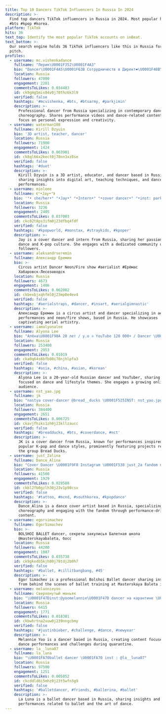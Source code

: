 ```yaml
---
title: Top 10 Dancers TikTok Influencers In Russia In 2024
description: >-
  Find top dancers TikTok influencers in Russia in 2024. Most popular hashtags:
  #bts #kpop #korea.
platform: TikTok
hits: 36
text_top: Identify the most popular TikTok accounts on inBeat.
text_bottom: >-
  Our search engine holds 36 TikTok influencers like this in Russia for you to
  pitch.
profiles:
  - username: mc.vishenkadance
    fullname: "Лерик\U0001F352\U0001F4A3"
    bio: "Dancer\U0001F4A5\U0001F63B Сотрудничеств в Директ❤️\U0001F48B\U0001F447 Instagram: Mc.vishenka\U0001F352"
    location: Russia
    followers: 47000
    engagement: 2201
    commentsToLikes: 0.034483
    id: ck9gmg5mis84v0j78thz6k3l9
    verified: false
    hashtags: '#mcvishenka, #bts, #btsarmy, #parkjimin'
    description: >-
      Professional dancer from Russia specializing in contemporary dance and
      choreography. Shares performance videos and dance-related content with a
      focus on personal expression and creativity.
  - username: waterman108
    fullname: Kirill Dzyuin
    bio: '3D artist, teacher, dancer'
    location: Russia
    followers: 71900
    engagement: 1424
    commentsToLikes: 0.063901
    id: ck8ql66x2kect0j78nn3xz8se
    verified: false
    hashtags: '#duet'
    description: >-
      Kirill Dzyuin is a 3D artist, educator, and dancer based in Russia,
      sharing insights into digital art, teaching techniques, and dance
      performances.
  - username: mioleee
    fullname: 《°•Jay•°》
    bio: '°• she/her•° °•Jay•° °•Intern•° °•cover dancer•° °•inst: park_s07•°'
    location: Russia
    followers: 3236
    engagement: 2405
    commentsToLikes: 0.037003
    id: ckc82t8ps3ifm0j23dfbq4fdf
    verified: false
    hashtags: '#kpopworld, #monstax, #straykids, #kpoper'
    description: >-
      Jay is a cover dancer and intern from Russia, sharing her passion for
      dance and K-pop culture. She engages with a dedicated community of
      followers.
  - username: aleksandrseremin
    fullname: Александр Еремин
    bio: >-
      Circus artist Dancer Neon/Fire show #aerialist #Ерёмас
      Хабаровск-Лесозаводск
    location: Russia
    followers: 4673
    engagement: 1406
    commentsToLikes: 0.062002
    id: ckbexbjxqhfml0j23mp0e4ev4
    verified: false
    hashtags: '#aerialstraps, #dancer, #insart, #aerialgimnastic'
    description: >-
      Александр Еремин is a circus artist and dancer specializing in aerial
      performances and neon/fire shows, based in Russia. He showcases
      captivating aerial artistry.
  - username: iamalyonalee
    fullname: Alyona Lee
    bio: "Алёна\U0001F98A 20 лет / y.o ♎️ YouTube 120 000+ / Dancer \U0001F1F7\U0001F1FA Inst: alyona._.lee"
    location: Russia
    followers: 253400
    engagement: 2953
    commentsToLikes: 0.01019
    id: cka0q64s6bfb80i78njhlpfa3
    verified: false
    hashtags: '#asia, #china, #asian, #korean'
    description: >-
      Alyona Lee is a 20-year-old Russian dancer and YouTuber, sharing content
      focused on dance and lifestyle themes. She engages a growing online
      audience.
  - username: nst_yao.jpg
    fullname: jk
    bio: "nastya cover-dancer @bread__ducks \U0001F525INST: nst_yao.jpg\U0001F525 rzn киви - NSTYAO"
    location: Russia
    followers: 384400
    engagement: 2651
    commentsToLikes: 0.006725
    id: ckavjfhiks1zh0j23kllzaucc
    verified: false
    hashtags: '#breadducks, #bts, #coverdance, #nct'
    description: >-
      JK is a cover dancer from Russia, known for performances inspired by
      popular K-pop and dance styles, prominently featuring projects related to
      the group Bread Ducks.
  - username: just_2alina
    fullname: Dance_Alina
    bio: "Cover Dancer \U0001F9F8 Instagram \U0001F538️ just_2a fandom name \U0001F539️ LiNKi \U0001F973"
    location: Russia
    followers: 41500
    engagement: 1929
    commentsToLikes: 0.029588
    id: ckbl2fb6gzlh30j23v1p98csx
    verified: false
    hashtags: '#tattoo, #mcnd, #southkorea, #kpopdance'
    description: >-
      Dance_Alina is a dance cover artist based in Russia, specializing in K-pop
      choreography and engaging with the fandom through performance-driven
      content.
  - username: egorsimachev
    fullname: EgorSimachev
    bio: >-
      BOLSHOI BALLET dancer, секреты закулисья Балетная школа
      @masterskayabaleta, босс
    location: Russia
    followers: 44200
    engagement: 1087
    commentsToLikes: 0.035738
    id: ck9gkodb5kjh00j78tdj2b0h7
    verified: false
    hashtags: '#ballet, #cillitbangbang, #45'
    description: >-
      Egor Simachev is a professional Bolshoi Ballet dancer sharing insights
      from behind the scenes of ballet training at Masterskaya Baleta in Russia.
  - username: melannieyoo
    fullname: Сверхонутый маньяк
    bio: "\U0001F47Dinst:@yoomelannie\U0001F47D dancer на карантине \U0001F976❄\U0001F976"
    location: Russia
    followers: 6415
    engagement: 1771
    commentsToLikes: 0.018301
    id: ckbwhrtna2xuw0j239nngcbmy
    verified: false
    hashtags: '#justinbieber, #challenge, #dance, #newyear'
    description: >-
      Melannie Yoo is a dancer based in Russia, creating content focused on
      dance performances and challenges during quarantine.
  - username: la__luna07
    fullname: la_luna
    bio: "\U0001FA70ballet dancer \U0001FA70 inst : @la__luna07"
    location: Russia
    followers: 97500
    engagement: 1251
    commentsToLikes: 0.005852
    id: ckcddld6i5mhz0j23t5wfn3g9
    verified: false
    hashtags: '#balletdancer, #friends, #ballerina, #ballet'
    description: >-
      La Luna is a ballet dancer based in Russia, sharing insights and
      performances related to ballet and the art of dance.
---
```


